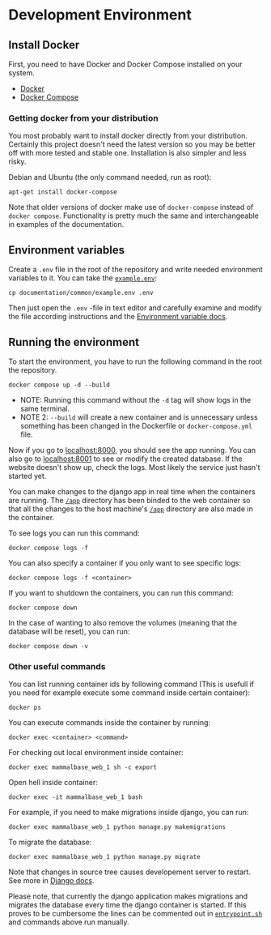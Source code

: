 # Development Environment

## Install Docker

First, you need to have Docker and Docker Compose installed on your system. 

- [Docker](https://docs.docker.com/get-docker/)
- [Docker Compose](https://docs.docker.com/compose/install/)


### Getting docker from your distribution

You most probably want to install docker directly from your distribution.
Certainly this project doesn't need the latest version so you may be better
off with more tested and stable one. Installation is also simpler and less
risky.

Debian and Ubuntu (the only command needed, run as root):
```
apt-get install docker-compose
```

Note that older versions of docker make use of `docker-compose` instead of
`docker compose`. Functionality is pretty much the same and interchangeable
in examples of the documentation.


## Environment variables

Create a `.env` file in the root of the repository and write needed
environment variables to it. You can take the [`example.env`](example.env):
```
cp documentation/common/example.env .env
```
Then just open the `.env` -file in text editor and carefully examine and
modify the file according instructions and the 
[Environment variable docs](environment_variables.md).


## Running the environment

To start the environment, you have to run the following command in the root
the repository.  
```
docker compose up -d --build
```
- NOTE: Running this command without the `-d` tag will show logs in the same
  terminal.
- NOTE 2: `--build` will create a new container and is unnecessary unless
  something has been changed in the Dockerfile or `docker-compose.yml` file.

Now if you go to [localhost:8000](http://localhost:8000), you should see the
app running. You can also go to [localhost:8001](http://localhost:8001) to
see or modify the created database. If the website doesn't show up, check
the logs. Most likely the service just hasn't started yet.

You can make changes to the django app in real time when the containers are
running. The [`/app`](../../app) directory has been binded to the web
container so that all the changes to the host machine's [`/app`](../../app)
directory are also made in the container. 

To see logs you can run this command:
```
docker compose logs -f
```

You can also specify a container if you only want to see specific logs:
```
docker compose logs -f <container> 
```
If you want to shutdown the containers, you can run this command:
```
docker compose down
```
In the case of wanting to also remove the volumes (meaning that the database
will be reset), you can run:
```
docker compose down -v
```

### Other useful commands

You can list running container ids by following command (This is usefull if
you need for example execute some command inside certain container):
```
docker ps
```

You can execute commands inside the container by running:
```
docker exec <container> <command>
```
For checking out local environment inside container:
```
docker exec mammalbase_web_1 sh -c export
``` 

Open hell inside container:
```
docker exec -it mammalbase_web_1 bash
```

For example, if you need to make migrations inside django, you can run:
```
docker exec mammalbase_web_1 python manage.py makemigrations
```

To migrate the database:
```
docker exec mammalbase_web_1 python manage.py migrate
```

Note that changes in source tree causes developement server to restart.
See more in [Django docs](https://docs.djangoproject.com/en/3.2/).

Please note, that currently the django application makes migrations and
migrates the database every time the django container is started. If this
proves to be cumbersome the lines can be commented out in
[`entrypoint.sh`](./../app/scripts/entrypoint.sh) and commands above run
manually.

